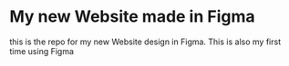 # My new Website made in Figma
this is the repo for my new Website design in Figma. This is also my first time using Figma